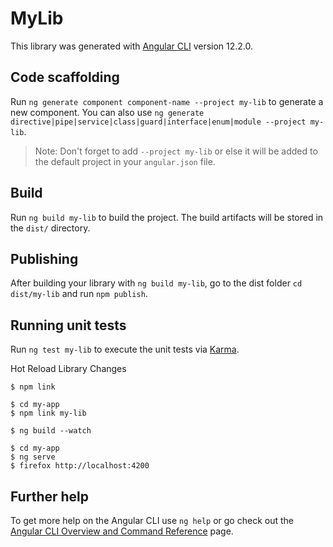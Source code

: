# MyLib

This library was generated with [Angular CLI](https://github.com/angular/angular-cli) version 12.2.0.

## Code scaffolding

Run `ng generate component component-name --project my-lib` to generate a new component. You can also use `ng generate directive|pipe|service|class|guard|interface|enum|module --project my-lib`.
> Note: Don't forget to add `--project my-lib` or else it will be added to the default project in your `angular.json` file. 

## Build

Run `ng build my-lib` to build the project. The build artifacts will be stored in the `dist/` directory.

## Publishing

After building your library with `ng build my-lib`, go to the dist folder `cd dist/my-lib` and run `npm publish`.

## Running unit tests

Run `ng test my-lib` to execute the unit tests via [Karma](https://karma-runner.github.io).


Hot Reload Library Changes

```
$ npm link

$ cd my-app
$ npm link my-lib
```

```
$ ng build --watch

$ cd my-app
$ ng serve
$ firefox http://localhost:4200
```

## Further help

To get more help on the Angular CLI use `ng help` or go check out the [Angular CLI Overview and Command Reference](https://angular.io/cli) page.
